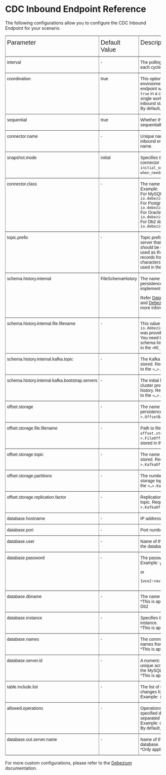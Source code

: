 # CDC Inbound Endpoint Reference

The following configurations allow you to configure the CDC Inbound Endpoint for your scenario. 

<style type="text/css">
.tg  {border-collapse:collapse;border-spacing:0;}
.tg td{font-family:Arial, sans-serif;font-size:14px;padding:10px 5px;border-style:solid;border-width:1px;overflow:hidden;word-break:normal;border-color:black;}
.tg th{font-family:Arial, sans-serif;font-size:20px;font-weight:normal;padding:10px 5px;border-style:solid;border-width:1px;overflow:hidden;word-break:normal;border-color:black;}
.tg .tg-0pky{border-color:inherit;text-align:left;vertical-align:top}
</style>
<table class="tg">
  <tr>
    <th class="tg-0pky">Parameter</th>
    <th class="tg-0pky">Default Value</th>
    <th class="tg-0pky">Description</th>
  </tr>
  <tr>
    <td class="tg-0pky">interval</td>
    <td class="tg-0pky">-</td>
    <td class="tg-0pky">The polling interval for the inbound endpoint to execute each cycle. This value is set in milliseconds.</td>
  </tr>
  <tr>
    <td class="tg-0pky">coordination</td>
    <td class="tg-0pky">true</td>
    <td class="tg-0pky">This optional property is only applicable in a cluster environment. In a clustered environment, an inbound endpoint will only be executed in worker nodes. If set to <code>true</code> in a cluster setup, this will run the inbound only in a single worker node. Once the running worker is down, the inbound starts on another available worker in the cluster. By default, coordination is enabled.</td>
  </tr>
  <tr>
    <td class="tg-0pky">sequential</td>
    <td class="tg-0pky">true</td>
    <td class="tg-0pky">Whether the messages need to be polled and injected sequentially or not. By default, this is set to <code>true</code>.</td>
  </tr>
  <tr>
    <td class="tg-0pky">connector.name</td>
    <td class="tg-0pky">-</td>
    <td class="tg-0pky">Unique name for the connector. If not present, the inbound endpoint name is considered as the connector name. </td>
  </tr>
  <tr>
    <td class="tg-0pky">snapshot.mode</td>
    <td class="tg-0pky">initial</td>
    <td class="tg-0pky">Specifies the criteria for running a snapshot when the connector starts. Possible settings are: <code>always</code>, <code>initial</code>, <code>initial_only</code>, <code>schema_only</code>, <code>no_data</code>, <code>recovery</code>, <code>when_needed</code>, <code>configuration_based</code>, and <code>custom</code>.</td>
  </tr>
  <tr>
    <td class="tg-0pky">connector.class</td>
    <td class="tg-0pky">-</td>
    <td class="tg-0pky">The name of the Java class for the connector.<br>
Example: <br>
For MySQL database, <code>io.debezium.connector.mysql.MySqlConnector</code><br>
For PostgreSQL database, <code>io.debezium.connector.postgresql.PostgresConnector</code><br>
For Oracle database, <code>io.debezium.connector.oracle.OracleConnector</code><br>
For Db2 database, <code>io.debezium.connector.db2.Db2Connector</code></td>
  </tr>
  <tr>
    <td class="tg-0pky">topic.prefix</td>
    <td class="tg-0pky">-</td>
    <td class="tg-0pky">Topic prefix that provides a namespace for the database server that you want Debezium to capture. The prefix should be unique across all other connectors since it is used as the prefix for all Kafka topic names that receive records from this connector. Only alphanumeric characters, hyphens, dots, and underscores must be used in the database server logical name.</td>
  </tr>
  <tr>
    <td class="tg-0pky">schema.history.internal</td>
    <td class="tg-0pky">FileSchemaHistory</td>
    <td class="tg-0pky">The name of the Java class that is responsible for the persistence of the database schema history. It must implement <code><…>.SchemaHistory</code> interface.<br>

Refer <a href="https://debezium.io/documentation/reference/stable/development/engine.html#database-history-properties">Database schema history properties</a> documentation and <a href="https://debezium.io/documentation/reference/stable/operations/debezium-server.html#debezium-source-configuration-properties">Debezium source configuration</a> documentation for more information.</td>
  </tr>
  <tr>
    <td class="tg-0pky">schema.history.internal.file.filename</td>
    <td class="tg-0pky">-</td>
    <td class="tg-0pky">This value is required only if <code>io.debezium.storage.file.history.FileSchemaHistory</code> was provided for the <code>schema.history.internal</code> value. You need to specify the path to a file where the database schema history is stored.
By default, the file will be stored in the <code>&lt;MI_HOME&gt;/cdc/schemaHistory</code> directory.</td>
  </tr>
  <tr>
    <td class="tg-0pky">schema.history.internal.kafka.topic</td>
    <td class="tg-0pky">-</td>
    <td class="tg-0pky">The Kafka topic where the database schema history is stored.
Required when <code>schema.history.internal</code> is set to the <code><…>.KafkaSchemaHistory</code>.</td>
  </tr>
  <tr>
    <td class="tg-0pky">schema.history.internal.kafka.bootstrap.servers</td>
    <td class="tg-0pky">-</td>
    <td class="tg-0pky">The initial list of Kafka cluster servers to connect to. The cluster provides the topic to store the database schema history.
Required when <code>schema.history.internal</code> is set to the <code><…​>.KafkaSchemaHistory</code>.</td>
  </tr>
  <tr>
    <td class="tg-0pky">offset.storage</td>
    <td class="tg-0pky">-</td>
    <td class="tg-0pky">The name of the Java class that is responsible for the persistence of connector offsets. It must implement <code><…>.OffsetBackingStore</code> interface.</td>
  </tr>
  <tr>
    <td class="tg-0pky">offset.storage.file.filename</td>
    <td class="tg-0pky">-</td>
    <td class="tg-0pky">Path to file where offsets are to be stored. Required when <code>offset.storage</code> is set to the <code><…>.FileOffsetBackingStore</code>.
By default, the file will be stored in the <code>&lt;MI_HOME&gt;/cdc/offsetStorage</code> directory.</td>
  </tr>
  <tr>
    <td class="tg-0pky">offset.storage.topic</td>
    <td class="tg-0pky">-</td>
    <td class="tg-0pky">The name of the Kafka topic where offsets are to be stored. Required when <code>offset.storage</code> is set to the <code><…​>.KafkaOffsetBackingStore</code>.</td>
  </tr>
  <tr>
    <td class="tg-0pky">offset.storage.partitions</td>
    <td class="tg-0pky">-</td>
    <td class="tg-0pky">The number of partitions used when creating the offset storage topic. Required when <code>offset.storage</code> is set to the <code><…​>.KafkaOffsetBackingStore</code>.</td>
  </tr>
  <tr>
    <td class="tg-0pky">offset.storage.replication.factor</td>
    <td class="tg-0pky">-</td>
    <td class="tg-0pky">Replication factor used when creating the offset storage topic. Required when <code>offset.storage</code> is set to the <code><…​>.KafkaOffsetBackingStore</code>.</td>
  </tr>
  <tr>
    <td class="tg-0pky">database.hostname</td>
    <td class="tg-0pky">-</td>
    <td class="tg-0pky">IP address or hostname of the database server</td>
  </tr>
  <tr>
    <td class="tg-0pky">database.port</td>
    <td class="tg-0pky">-</td>
    <td class="tg-0pky">Port number (Integer) of the database server</td>
  </tr>
  <tr>
    <td class="tg-0pky">database.user</td>
    <td class="tg-0pky">-</td>
    <td class="tg-0pky">Name of the database user to use when connecting to the database server.</td>
  </tr>
  <tr>
    <td class="tg-0pky">database.password</td>
    <td class="tg-0pky">-</td>
    <td class="tg-0pky">The password to connect to the database.<br>
Example: <code><parameter name="database.password">your_password</parameter></code>

or

<code><parameter name="database.password">{wso2:vault-lookup(password_alias')}</parameter></code></td>
  </tr>
  <tr>
    <td class="tg-0pky">database.dbname</td>
    <td class="tg-0pky">-</td>
    <td class="tg-0pky">The name of the database that needs to be listened to.<br>
*This is applicable only for MySQL, Postgres, Oracle, and Db2</td>
  </tr>
  <tr>
    <td class="tg-0pky">database.instance</td>
    <td class="tg-0pky">-</td>
    <td class="tg-0pky">Specifies the instance name of the SQL Server named instance.<br>
*This is applicable only for SQL Server</td>
  </tr>
  <tr>
    <td class="tg-0pky">database.names</td>
    <td class="tg-0pky">-</td>
    <td class="tg-0pky">The comma-separated list of the SQL Server database names from which to stream the changes.<br>
*This is applicable only for SQL Server</td>
  </tr>
  <tr>
    <td class="tg-0pky">database.server.id</td>
    <td class="tg-0pky">-</td>
    <td class="tg-0pky">A numeric ID of this database client, which must be unique across all currently running database processes in the MySQL cluster.<br>
*This is applicable only for MySQL</td>
  </tr>
  <tr>
    <td class="tg-0pky">table.include.list</td>
    <td class="tg-0pky">-</td>
    <td class="tg-0pky">The list of tables from the selected database that the changes for them need to be captured.<br>
Example: <code><parameter name="table.include.list">inventory.products</parameter></code></td>
  </tr>
  <tr>
    <td class="tg-0pky">allowed.operations</td>
    <td class="tg-0pky">-</td>
    <td class="tg-0pky">Operations that the user needs to listen to, in the specified database tables.
Should provide comma-separated values for create/update/delete/truncate.<br>
Example: create, update, delete<br>
By default, truncate operations are skipped.</td>
  </tr>
  <tr>
    <td class="tg-0pky">database.out.server.name</td>
    <td class="tg-0pky">-</td>
    <td class="tg-0pky">Name of the XStream outbound server configured in the database.<br>
*Only applicable if you are using Oracle database.</td>
  </tr>
</table>

For more custom configurations, please refer to the [Debezium](https://debezium.io/documentation/reference/stable/index.html) documentation.
